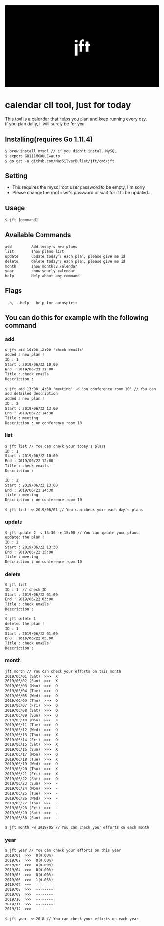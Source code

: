 ![jft](logo/jft.jpg)

# calendar cli tool, just for today
This tool is a calendar that helps you plan and keep running every day.  
If you plan daily, it will surely be for you.

## Installing(requires Go 1.11.4)
```shell
$ brew install mysql // if you didn't install MySQL 
$ export GO111MODULE=auto
$ go get -u github.com/NasSilverBullet/jft/cmd/jft
```

## Setting
- This requires the mysql root user password to be empty, I'm sorry
- Please change the root user's password or wait for it to be updated...

## Usage
```shell
$ jft [command]
```

## Available Commands
```shell
add         Add today's new plans
list        show plans list
update      update today's each plan, please give me id
delete      delete today's each plan, please give me id
month       show monthly calendar
year        show yearly calendar
help        Help about any command
``` 

## Flags
```shell
 -h, --help   help for autospirit
```

## You can do this for example with the following command
### add
```shell
$ jft add 10:00 12:00 'check emails'
added a new plan!!
ID : 1
Start : 2019/06/22 10:00
End : 2019/06/22 12:00
Title : check emails
Description : 

$ jft add 13:00 14:30 'meeting' -d 'on conference room 10' // You can add detailed description
added a new plan!!
ID : 2
Start : 2019/06/22 13:00
End : 2019/06/22 14:30
Title : meeting
Description : on conference room 10
```
### list
```shell
$ jft list // You can check your today's plans
ID : 1
Start : 2019/06/22 10:00
End : 2019/06/22 12:00
Title : check emails
Description : 

ID : 2
Start : 2019/06/22 13:00
End : 2019/06/22 14:30
Title : meeting
Description : on conference room 10

$ jft list -w 2019/06/01 // You can check your each day's plans
```

### update
```shell
$ jft update 2 -s 13:30 -e 15:00 // You can update your plans
updated the plan!!
ID : 2
Start : 2019/06/22 13:30
End : 2019/06/22 15:00
Title : meeting
Description : on conference room 10
```

### delete
```shell
$ jft list
ID : 1  // check ID
Start : 2019/06/22 01:00
End : 2019/06/22 03:00
Title : check emails
Description : 
~
$ jft delete 1
deleted the plan!!
ID : 1
Start : 2019/06/22 01:00
End : 2019/06/22 03:00
Title : check emails
Description : 
````

### month
```shell
jft month // You can check your efforts on this month
2019/06/01 (Sat)  >>>  X
2019/06/02 (Sun)  >>>  X
2019/06/03 (Mon)  >>>  O
2019/06/04 (Tue)  >>>  O
2019/06/05 (Wed)  >>>  O
2019/06/06 (Thu)  >>>  O
2019/06/07 (Fri)  >>>  O
2019/06/08 (Sat)  >>>  O
2019/06/09 (Sun)  >>>  O
2019/06/10 (Mon)  >>>  X
2019/06/11 (Tue)  >>>  O
2019/06/12 (Wed)  >>>  O
2019/06/13 (Thu)  >>>  X
2019/06/14 (Fri)  >>>  O
2019/06/15 (Sat)  >>>  X
2019/06/16 (Sun)  >>>  X
2019/06/17 (Mon)  >>>  O
2019/06/18 (Tue)  >>>  X
2019/06/19 (Wed)  >>>  O
2019/06/20 (Thu)  >>>  X
2019/06/21 (Fri)  >>>  X
2019/06/22 (Sat)  >>>  O
2019/06/23 (Sun)  >>>  -
2019/06/24 (Mon)  >>>  -
2019/06/25 (Tue)  >>>  -
2019/06/26 (Wed)  >>>  -
2019/06/27 (Thu)  >>>  -
2019/06/28 (Fri)  >>>  -
2019/06/29 (Sat)  >>>  -
2019/06/30 (Sun)  >>>  -

$ jft month -w 2019/05 // You can check your efforts on each month
```

### year
```shell
$ jft year // You can check your efforts on this year
2019/01  >>>  0(0.00%)
2019/02  >>>  0(0.00%)
2019/03  >>>  0(0.00%)
2019/04  >>>  0(0.00%)
2019/05  >>>  0(0.00%)
2019/06  >>>  1(0.03%)
2019/07  >>>  --------
2019/08  >>>  --------
2019/09  >>>  --------
2019/10  >>>  --------
2019/11  >>>  --------
2019/12  >>>  --------

$ jft year -w 2018 // You can check your efforts on each year
```
